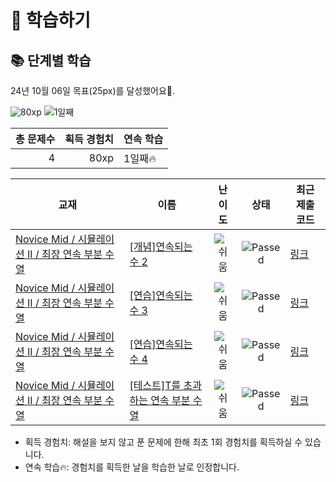 # 📖 학습하기

## 📚 단계별 학습
24년 10월 06일 목표(25px)를 달성했어요🥳.

![80xp](https://img.shields.io/badge/EXP-80xp-%235cb85c.svg?for-the-badge)
![1일째](https://img.shields.io/badge/연속학습-1일째-%23E34F26.svg?for-the-badge)

|총 문제수|획득 경험치|연속 학습|
|---:|---:|---|
4|80xp|1일째🔥|

|교재|이름|난이도|상태|최근 제출 코드|
|---|---|:---:|:---:|---|
|[Novice Mid / 시뮬레이션 II / 최장 연속 부분 수열](https://www.codetree.ai/missions?missionId=5)|[[개념]연속되는 수 2](https://www.codetree.ai/missions/5/problems/continuous-number2)|![쉬움][easy]|![Passed][passed]|[링크](https://github.com/coouir/codetree-TILs/blob/main/241006/%EC%97%B0%EC%86%8D%EB%90%98%EB%8A%94%20%EC%88%98%202/continuous-number2.py)|
|[Novice Mid / 시뮬레이션 II / 최장 연속 부분 수열](https://www.codetree.ai/missions?missionId=5)|[[연습]연속되는 수 3](https://www.codetree.ai/missions/5/problems/continuous-number3)|![쉬움][easy]|![Passed][passed]|[링크](https://github.com/coouir/codetree-TILs/blob/main/241006/%EC%97%B0%EC%86%8D%EB%90%98%EB%8A%94%20%EC%88%98%203/continuous-number3.py)|
|[Novice Mid / 시뮬레이션 II / 최장 연속 부분 수열](https://www.codetree.ai/missions?missionId=5)|[[연습]연속되는 수 4](https://www.codetree.ai/missions/5/problems/continuous-number4)|![쉬움][easy]|![Passed][passed]|[링크](https://github.com/coouir/codetree-TILs/blob/main/241006/%EC%97%B0%EC%86%8D%EB%90%98%EB%8A%94%20%EC%88%98%204/continuous-number4.py)|
|[Novice Mid / 시뮬레이션 II / 최장 연속 부분 수열](https://www.codetree.ai/missions?missionId=5)|[[테스트]T를 초과하는 연속 부분 수열](https://www.codetree.ai/missions/5/problems/subsequence-above-t)|![쉬움][easy]|![Passed][passed]|[링크](https://github.com/coouir/codetree-TILs/blob/main/241006/T%EB%A5%BC%20%EC%B4%88%EA%B3%BC%ED%95%98%EB%8A%94%20%EC%97%B0%EC%86%8D%20%EB%B6%80%EB%B6%84%20%EC%88%98%EC%97%B4/subsequence-above-t.py)|


* 획득 경험치: 해설을 보지 않고 푼 문제에 한해 최초 1회 경험치를 획득하실 수 있습니다.
* 연속 학습🔥: 경험치를 획득한 날을 학습한 날로 인정합니다.










[b5]: https://img.shields.io/badge/Bronze_5-%235D3E31.svg
[b4]: https://img.shields.io/badge/Bronze_4-%235D3E31.svg
[b3]: https://img.shields.io/badge/Bronze_3-%235D3E31.svg
[b2]: https://img.shields.io/badge/Bronze_2-%235D3E31.svg
[b1]: https://img.shields.io/badge/Bronze_1-%235D3E31.svg
[s5]: https://img.shields.io/badge/Silver_5-%23394960.svg
[s4]: https://img.shields.io/badge/Silver_4-%23394960.svg
[s3]: https://img.shields.io/badge/Silver_3-%23394960.svg
[s2]: https://img.shields.io/badge/Silver_2-%23394960.svg
[s1]: https://img.shields.io/badge/Silver_1-%23394960.svg
[g5]: https://img.shields.io/badge/Gold_5-%23FFC433.svg
[g4]: https://img.shields.io/badge/Gold_4-%23FFC433.svg
[g3]: https://img.shields.io/badge/Gold_3-%23FFC433.svg
[g2]: https://img.shields.io/badge/Gold_2-%23FFC433.svg
[g1]: https://img.shields.io/badge/Gold_1-%23FFC433.svg
[p5]: https://img.shields.io/badge/Platinum_5-%2376DDD8.svg
[p4]: https://img.shields.io/badge/Platinum_4-%2376DDD8.svg
[p3]: https://img.shields.io/badge/Platinum_3-%2376DDD8.svg
[p2]: https://img.shields.io/badge/Platinum_2-%2376DDD8.svg
[p1]: https://img.shields.io/badge/Platinum_1-%2376DDD8.svg
[passed]: https://img.shields.io/badge/Passed-%23009D27.svg
[failed]: https://img.shields.io/badge/Failed-%23D24D57.svg
[easy]: https://img.shields.io/badge/쉬움-%235cb85c.svg?for-the-badge
[medium]: https://img.shields.io/badge/보통-%23FFC433.svg?for-the-badge
[hard]: https://img.shields.io/badge/어려움-%23D24D57.svg?for-the-badge